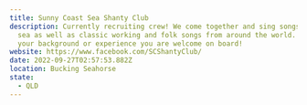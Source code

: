 ```yaml
---
title: Sunny Coast Sea Shanty Club
description: Currently recruiting crew! We come together and sing songs of the
  sea as well as classic working and folk songs from around the world. Whatever
  your background or experience you are welcome on board!
website: https://www.facebook.com/SCShantyClub/
date: 2022-09-27T02:57:53.882Z
location: Bucking Seahorse
state:
  - QLD
---
```

